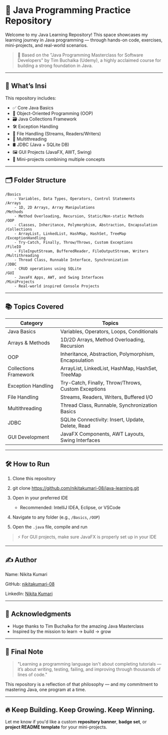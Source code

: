 
# 🚀 Java Programming Practice Repository

Welcome to my Java Learning Repository!
This space showcases my learning journey in Java programming — through hands-on code, exercises, mini-projects, and real-world scenarios.

> 📘 Based on the "Java Programming Masterclass for Software Developers" by Tim Buchalka (Udemy), a highly acclaimed course for building a strong foundation in Java.

---

## 🧠 What’s Insi

This repository includes:

* ✅ Core Java Basics
* 🧱 Object-Oriented Programming (OOP)
* 🗃️ Java Collections Framework
* 🛠️ Exception Handling
* 📁 File Handling (Streams, Readers/Writers)
* 🔄 Multithreading
* 🛢️ JDBC (Java + SQLite DB)
* 🖼️ GUI Projects (JavaFX, AWT, Swing)
* 🚧 Mini-projects combining multiple concepts

---

## 🗂️ Folder Structure

```
/Basics
    - Variables, Data Types, Operators, Control Statements
/Arrays
    - 1D, 2D Arrays, Array Manipulations
/Methods
    - Method Overloading, Recursion, Static/Non-static Methods
/OOP
    - Classes, Inheritance, Polymorphism, Abstraction, Encapsulation
/Collections
    - ArrayList, LinkedList, HashMap, HashSet, TreeMap
/ExceptionHandling
    - Try-Catch, Finally, Throw/Throws, Custom Exceptions
/FileIO
    - FileInputStream, BufferedReader, FileOutputStream, Writers
/Multithreading
    - Thread Class, Runnable Interface, Synchronization
/JDBC
    - CRUD operations using SQLite
/GUI
    - JavaFX Apps, AWT, and Swing Interfaces
/MiniProjects
    - Real-world inspired Console Projects
```

---

## 📚 Topics Covered

| Category          | Topics                                           |
| --------------------- | ----------------------------------------------------- |
| Java Basics           | Variables, Operators, Loops, Conditionals             |
| Arrays & Methods      | 1D/2D Arrays, Method Overloading, Recursion           |
| OOP                   | Inheritance, Abstraction, Polymorphism, Encapsulation |
| Collections Framework | ArrayList, LinkedList, HashMap, HashSet, TreeMap      |
| Exception Handling    | Try-Catch, Finally, Throw/Throws, Custom Exceptions   |
| File Handling         | Streams, Readers, Writers, Buffered I/O               |
| Multithreading        | Thread Class, Runnable, Synchronization Basics        |
| JDBC                  | SQLite Connectivity: Insert, Update, Delete, Read     |
| GUI Development       | JavaFX Components, AWT Layouts, Swing Interfaces      |

---

## 🛠️ How to Run

1. Clone this repository
2. 
   git clone https://github.com/nikitakumari-08/java-learning.git

3. Open in your preferred IDE

   * Recommended: IntelliJ IDEA, Eclipse, or VSCode
4. Navigate to any folder (e.g., `/Basics`, `/OOP`)
5. Open the `.java` file, compile and run

> ⚡ For GUI projects, make sure JavaFX is properly set up in your IDE

---

## ✍️ Author

Name: Nikita Kumari

GitHub: [nikitakumari-08](https://github.com/nikitakumari-08)

LinkedIn: [Nikita Kumari](https://www.linkedin.com/in/nikita-kumari-828bb9368)

---

## 🙌 Acknowledgments

* Huge thanks to Tim Buchalka for the amazing Java Masterclass
* Inspired by the mission to learn → build → grow

---

## 📣 Final Note

> "Learning a programming language isn't about completing tutorials — it’s about writing, testing, failing, and improving through thousands of lines of code."

This repository is a reflection of that philosophy — and my commitment to mastering Java, one program at a time.

---

## 🔥 Keep Building. Keep Growing. Keep Winning.



Let me know if you'd like a custom **repository banner**, **badge set**, or **project README template** for your mini-projects.



   
